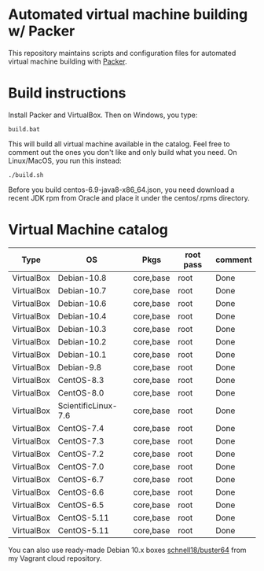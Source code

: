# Automated virtual machine building w/ Packer
This repository maintains scripts and configuration files for automated
virtual machine building with [Packer][1].

# Build instructions
Install Packer and VirtualBox. Then on Windows, you type:

    build.bat

This will build all virtual machine available in the catalog. Feel free
to comment out the ones you don't like and only build what you need.
On Linux/MacOS, you run this instead:

    ./build.sh

Before you build centos-6.9-java8-x86\_64.json, you need download a
recent JDK rpm from Oracle and place it under the centos/.rpms directory.

# Virtual Machine catalog
| Type          | OS                  | Pkgs      | root pass | comment   |
| ------------- | ------------------- | --------- | --------- | --------- |
| VirtualBox    | Debian-10.8         | core,base | root      | Done      |
| VirtualBox    | Debian-10.7         | core,base | root      | Done      |
| VirtualBox    | Debian-10.6         | core,base | root      | Done      |
| VirtualBox    | Debian-10.4         | core,base | root      | Done      |
| VirtualBox    | Debian-10.3         | core,base | root      | Done      |
| VirtualBox    | Debian-10.2         | core,base | root      | Done      |
| VirtualBox    | Debian-10.1         | core,base | root      | Done      |
| VirtualBox    | Debian-9.8          | core,base | root      | Done      |
| VirtualBox    | CentOS-8.3          | core,base | root      | Done      |
| VirtualBox    | CentOS-8.0          | core,base | root      | Done      |
| VirtualBox    | ScientificLinux-7.6 | core,base | root      | Done      |
| VirtualBox    | CentOS-7.4          | core,base | root      | Done      |
| VirtualBox    | CentOS-7.3          | core,base | root      | Done      |
| VirtualBox    | CentOS-7.2          | core,base | root      | Done      |
| VirtualBox    | CentOS-7.0          | core,base | root      | Done      |
| VirtualBox    | CentOS-6.7          | core,base | root      | Done      |
| VirtualBox    | CentOS-6.6          | core,base | root      | Done      |
| VirtualBox    | CentOS-6.5          | core,base | root      | Done      |
| VirtualBox    | CentOS-5.11         | core,base | root      | Done      |
| VirtualBox    | CentOS-5.11         | core,base | root      | Done      |

You can also use ready-made Debian 10.x boxes [schnell18/buster64][2]
from my Vagrant cloud repository.

[1]: https://github.com/mitchellh/packer
[2]: https://app.vagrantup.com/schnell18/boxes/buster64
